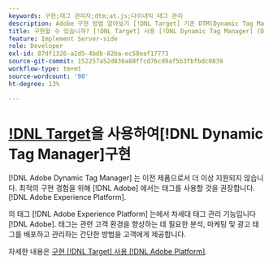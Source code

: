 ```yaml
---
keywords: 구현;태그 관리자;dtm;at.js;다이내믹 태그 관리
description: Adobe 구현 방법 알아보기 [!DNL Target] 기존 DTM(Dynamic Tag Management)을 사용하는 at.js 라이브러리입니다. 의 태그 [!DNL Adobe Experience Platform] 는 를 구현하는 기본 방법입니다 [!DNL Target].
title: 구현할 수 있습니까? [!DNL Target] 사용 [!DNL Dynamic Tag Manager] (DTM)?
feature: Implement Server-side
role: Developer
exl-id: 87df1326-a2d5-4bdb-82ba-ec58eaf17773
source-git-commit: 152257a52d836a88ffcd76cd9af5b3fbfbdc0839
workflow-type: tm+mt
source-wordcount: '98'
ht-degree: 13%

---
```


# [!DNL Target](DTM)을 사용하여[!DNL Dynamic Tag Manager]구현

[!DNL Adobe Dynamic Tag Manager] 는 이전 제품으로서 더 이상 지원되지 않습니다. 최적의 구현 경험을 위해 [!DNL Adobe] 에서는 태그를 사용할 것을 권장합니다. [!DNL Adobe Experience Platform].

의 태그 [!DNL Adobe Experience Platform] 는에서 차세대 태그 관리 기능입니다 [!DNL Adobe]. 태그는 관련 고객 환경을 향상하는 데 필요한 분석, 마케팅 및 광고 태그를 배포하고 관리하는 간단한 방법을 고객에게 제공합니다.

자세한 내용은 [구현 [!DNL Target] 사용 [!DNL Adobe Platform]](/help/main/c-implementing-target/c-implementing-target-for-client-side-web/how-to-deployatjs/cmp-implementing-target-using-adobe-launch.md).

